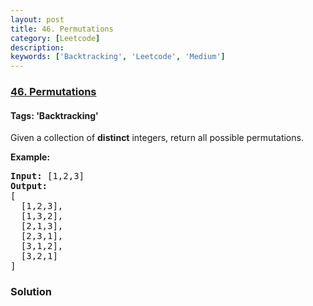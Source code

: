 ```yaml
---
layout: post
title: 46. Permutations
category: [Leetcode]
description: 
keywords: ['Backtracking', 'Leetcode', 'Medium']
---
```

### [46. Permutations](https://leetcode.com/problems/permutations)

#### Tags: 'Backtracking'

<div class="content__u3I1 question-content__JfgR"><div><p>Given a collection of <strong>distinct</strong> integers, return all possible permutations.</p>
<p><strong>Example:</strong></p>
<pre><strong>Input:</strong> [1,2,3]
<strong>Output:</strong>
[
  [1,2,3],
  [1,3,2],
  [2,1,3],
  [2,3,1],
  [3,1,2],
  [3,2,1]
]
</pre>
</div></div>

### Solution
